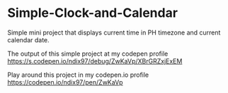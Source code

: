 # Simple-Clock-and-Calendar
Simple mini project that displays current time in PH timezone and current calendar date.


The output of this simple project at my codepen profile https://s.codepen.io/ndix97/debug/ZwKaVp/XBrGRZxjExEM

Play around this project in my codepen.io profile https://codepen.io/ndix97/pen/ZwKaVp

